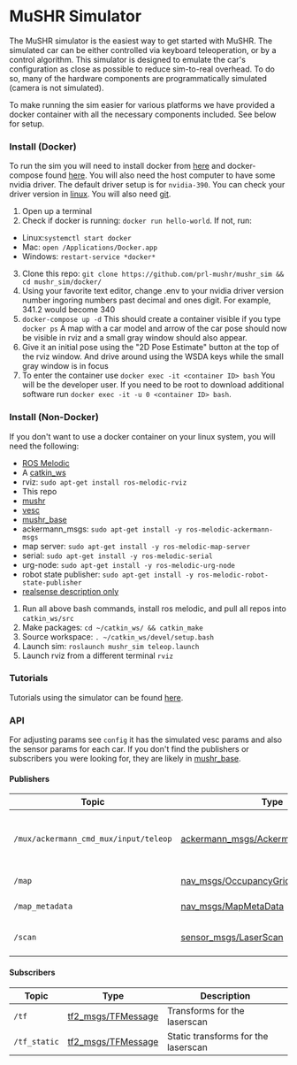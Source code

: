 # MuSHR Simulator
The MuSHR simulator is the easiest way to get started with MuSHR. The simulated car can be either controlled via keyboard teleoperation, or by a control algorithm. This simulator is designed to emulate the car's configuration as close as possible to reduce sim-to-real overhead. To do so, many of the hardware components are programmatically simulated (camera is not simulated).

To make running the sim easier for various platforms we have provided a docker container with all the necessary components included. See below for setup.

### Install (Docker)
To run the sim you will need to install docker from [here](https://docs.docker.com/v17.12/install/) and docker-compose found [here](https://docs.docker.com/compose/install/). You will also need the host computer to have some nvidia driver. The default driver setup is for `nvidia-390`. You can check your driver version in [linux](https://linuxconfig.org/how-to-check-nvidia-driver-version-on-your-linux-system). You will also need [git](https://git-scm.com/book/en/v2/Getting-Started-Installing-Git).

1. Open up a terminal
2. Check if docker is running: `docker run hello-world`. If not, run:
- Linux:`systemctl start docker` 
- Mac: `open /Applications/Docker.app` 
- Windows: `restart-service *docker*`  
3. Clone this repo: 
`git clone https://github.com/prl-mushr/mushr_sim && cd mushr_sim/docker/`
4. Using your favorite text editor, change .env to your nvidia driver version number ingoring numbers past decimal and ones digit. For example, 341.2 would become 340
5. `docker-compose up -d` This should create a container visible if you type `docker ps`
A map with a car model and arrow of the car pose should now be visible in rviz and a small gray window should also appear.
9. Give it an initial pose using the "2D Pose Estimate" button at the top of the rviz window. And drive around using the WSDA keys while the small gray window is in focus 
10. To enter the container use `docker exec -it <container ID> bash` You will be the developer user. If you need to be root to download additional software run `docker exec -it -u 0 <container ID> bash`.  

### Install (Non-Docker)
If you don't want to use a docker container on your linux system, you will need the following:  
- [ROS Melodic](http://wiki.ros.org/melodic/Installation)
- A [catkin_ws](http://wiki.ros.org/catkin/Tutorials/create_a_workspace)
- rviz: `sudo apt-get install ros-melodic-rviz`
- This repo
- [mushr](https://github.com/prl-mushr/mushr)
- [vesc](https://github.com/prl-mushr/vesc)
- [mushr_base](https://github.com/prl-mushr/mushr_base)
- ackermann_msgs: `sudo apt-get install -y ros-melodic-ackermann-msgs`
- map server: `sudo apt-get install -y ros-melodic-map-server`
- serial: `sudo apt-get install -y ros-melodic-serial`
- urg-node: `sudo apt-get install -y ros-melodic-urg-node`
- robot state publisher: `sudo apt-get install -y ros-melodic-robot-state-publisher`
- [realsense description only](https://github.com/IntelRealSense/realsense-ros/tree/development/realsense2_description)

1. Run all above bash commands, install ros melodic, and pull all repos into `catkin_ws/src`
2. Make packages: `cd ~/catkin_ws/ && catkin_make`
3. Source workspace: `. ~/catkin_ws/devel/setup.bash`
4. Launch sim: `roslaunch mushr_sim teleop.launch`
5. Launch rviz from a different terminal `rviz`

### Tutorials
Tutorials using the simulator can be found [here](https://prl-mushr.github.io/tutorials/quickstart/).

### API
For adjusting params see `config` it has the simulated vesc params and also the sensor params for each car. If you don't find the publishers or subscribers you were looking for, they are likely in [mushr_base](https://github.com/prl-mushr/mushr_base).

#### Publishers
Topic | Type | Description
------|------|------------
`/mux/ackermann_cmd_mux/input/teleop`| [ackermann_msgs/AckermannDriveStamped](http://docs.ros.org/api/ackermann_msgs/html/msg/AckermannDriveStamped.html) | Publish teleop controls from keyboard
`/map` | [nav_msgs/OccupancyGrid](http://docs.ros.org/api/nav_msgs/html/msg/OccupancyGrid.html) | Map from map server
`/map_metadata` | [nav_msgs/MapMetaData](http://docs.ros.org/api/nav_msgs/html/msg/MapMetaData.html) | Map metadata
`/scan` | [sensor_msgs/LaserScan](http://docs.ros.org/api/sensor_msgs/html/msg/LaserScan.html) | Simulated laser scan topic

#### Subscribers
Topic | Type | Description
------|------|------------
`/tf` | [tf2_msgs/TFMessage](http://docs.ros.org/api/tf2_msgs/html/msg/TFMessage.html) | Transforms for the laserscan
`/tf_static` | [tf2_msgs/TFMessage](http://docs.ros.org/api/tf2_msgs/html/msg/TFMessage.html) | Static transforms for the laserscan
